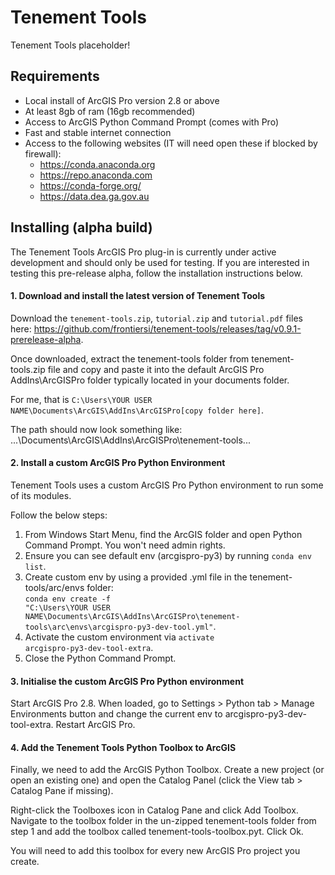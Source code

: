 # Tenement Tools
Tenement Tools placeholder!

## Requirements
* Local install of ArcGIS Pro version 2.8 or above
* At least 8gb of ram (16gb recommended)
* Access to ArcGIS Python Command Prompt (comes with Pro)
* Fast and stable internet connection
* Access to the following websites (IT will need open these if blocked by firewall):
  * https://conda.anaconda.org
  * https://repo.anaconda.com
  * https://conda-forge.org/
  * https://data.dea.ga.gov.au

## Installing (alpha build)
The Tenement Tools ArcGIS Pro plug-in is currently under active development and should only be used for testing. If you are interested in testing this pre-release alpha, follow the installation instructions below.

#### 1. Download and install the latest version of Tenement Tools
Download the <code>tenement-tools.zip</code>, <code>tutorial.zip</code> and <code>tutorial.pdf</code> files here: https://github.com/frontiersi/tenement-tools/releases/tag/v0.9.1-prerelease-alpha.

Once downloaded, extract the tenement-tools folder from tenement-tools.zip file and copy and paste it into the default ArcGIS Pro AddIns\ArcGISPro folder typically located in your documents folder. 

For me, that is <code>C:\Users\YOUR USER NAME\Documents\ArcGIS\AddIns\ArcGISPro\[copy folder here]</code>.
 
The path should now look something like: ...\Documents\ArcGIS\AddIns\ArcGISPro\tenement-tools\...

#### 2. Install a custom ArcGIS Pro Python Environment
Tenement Tools uses a custom ArcGIS Pro Python environment to run some of its modules. 

Follow the below steps:
1. From Windows Start Menu, find the ArcGIS folder and open Python Command Prompt. You won't need admin rights.
2. Ensure you can see default env (arcgispro-py3) by running <code>conda env list</code>.
3. Create custom env by using a provided .yml file in the tenement-tools/arc/envs folder: <br/>
   <code>conda env create -f "C:\Users\YOUR USER NAME\Documents\ArcGIS\AddIns\ArcGISPro\tenement-tools\arc\envs\arcgispro-py3-dev-tool.yml"</code>. </br>
4. Activate the custom environment via <code>activate arcgispro-py3-dev-tool-extra</code>.
5. Close the Python Command Prompt.
  
#### 3. Initialise the custom ArcGIS Pro Python environment
Start ArcGIS Pro 2.8. When loaded, go to Settings > Python tab > Manage Environments button and change the current env to arcgispro-py3-dev-tool-extra. Restart ArcGIS Pro.

#### 4. Add the Tenement Tools Python Toolbox to ArcGIS
Finally, we need to add the ArcGIS Python Toolbox. Create a new project (or open an existing one) and open the Catalog Panel (click the View tab > Catalog Pane if missing).

Right-click the Toolboxes icon in Catalog Pane and click Add Toolbox. Navigate to the toolbox folder in the un-zipped tenement-tools folder from step 1 and add the toolbox called tenement-tools-toolbox.pyt. Click Ok. 

You will need to add this toolbox for every new ArcGIS Pro project you create.


